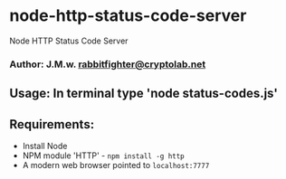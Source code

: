 # node-http-status-code-server
Node HTTP Status Code Server

### Author: J.M.w. <rabbitfighter@cryptolab.net>

## Usage: In terminal type 'node status-codes.js'

## Requirements:
 * Install Node 
 * NPM module 'HTTP' - <code>npm install -g http</code>
 * A modern web browser pointed to <code>localhost:7777</code>
